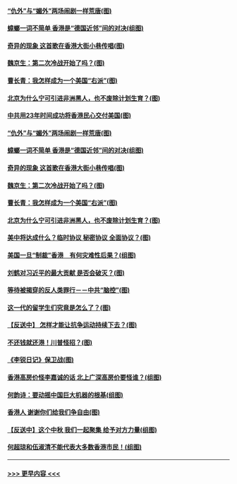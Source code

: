 #### [“仇外”与“媚外”两场闹剧一样荒唐(图)](../pages/p4/907689.md?t=09180144) 
#### [蟑螂一词不简单 香港是“德国近邻”间的对决(组图)](../pages/p4/907618.md?t=09180144) 
#### [奇异的现象 这首歌在香港大街小巷传唱(图)](../pages/p4/907583.md?t=09180144) 
#### [魏京生：第二次冷战开始了吗？(图)](../pages/p4/907581.md?t=09180144) 
#### [曹长青：我怎样成为一个美国“右派”(图)](../pages/p4/907580.md?t=09180144) 
#### [北京为什么宁可引进非洲黑人，也不废除计划生育？(图)](../pages/p4/907577.md?t=09180144) 
#### [中共用23年时间成功将香港民心交付美国(图)](../pages/p4/907698.md?t=09180144) 
#### [“仇外”与“媚外”两场闹剧一样荒唐(图)](../pages/p4/907689.md?t=09180144) 
#### [蟑螂一词不简单 香港是“德国近邻”间的对决(组图)](../pages/p4/907618.md?t=09180144) 
#### [奇异的现象 这首歌在香港大街小巷传唱(图)](../pages/p4/907583.md?t=09180144) 
#### [魏京生：第二次冷战开始了吗？(图)](../pages/p4/907581.md?t=09180144) 
#### [曹长青：我怎样成为一个美国“右派”(图)](../pages/p4/907580.md?t=09180144) 
#### [北京为什么宁可引进非洲黑人，也不废除计划生育？(图)](../pages/p4/907577.md?t=09180144) 
#### [美中将达成什么？临时协议 秘密协议 全面协议？(图)](../pages/p4/907576.md?t=09180144) 
#### [美国一旦“制裁”香港　有何灾难性后果？(组图)](../pages/p4/907575.md?t=09180144) 
#### [刘鹤对习近平的最大贡献 是否会破灭？(图)](../pages/p4/907509.md?t=09180144) 
#### [等待被揭穿的反人类罪行－－中共“脑控”(图)](../pages/p4/907167.md?t=09180144) 
#### [这一代的留学生们究竟是怎么了？(图)](../pages/p4/907473.md?t=09180144) 
#### [【反送中】 怎样才能让抗争运动持续下去？(图)](../pages/p4/907466.md?t=09180144) 
#### [不还钱就还港！川普怪招？(图)](../pages/p4/907474.md?t=09180144) 
#### [《李锐日记》保卫战(图)](../pages/p4/907465.md?t=09180144) 
#### [香港高房价怪李嘉诚的话 北上广深高房价要怪谁？(组图)](../pages/p4/907471.md?t=09180144) 
#### [何韵诗：要动摇中国巨大机器的根基(组图)](../pages/p4/907469.md?t=09180144) 
#### [香港人 谢谢你们给我们争自由(图)](../pages/p4/907402.md?t=09180144) 
#### [【反送中】这个中秋 我们一起聚集 给予对方力量(组图)](../pages/p4/907401.md?t=09180144) 
#### [何超琼和伍淑清不能代表大多数香港市民！(组图)](../pages/p4/907398.md?t=09180144) 

----
#### [ >>> 更早内容 <<< ](../indexes/p4-earlier.md)

